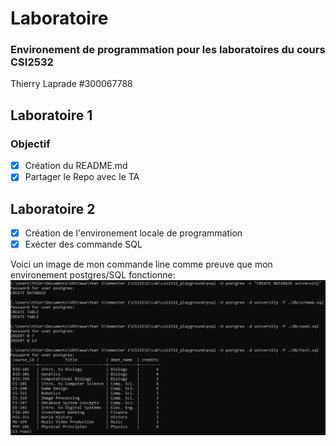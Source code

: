 # Laboratoire
### Environement de programmation pour les laboratoires du cours CSI2532

Thierry Laprade #300067788

## Laboratoire 1 
### Objectif
- [x] Création du README.md
- [x] Partager le Repo avec le TA

## Laboratoire 2
- [x] Création de l'environement locale de programmation
- [x] Exécter des commande SQL

Voici un image de mon commande line comme preuve que mon environement postgres/SQL fonctionne:
![Commande Line](images/lab2_cmd.png)

